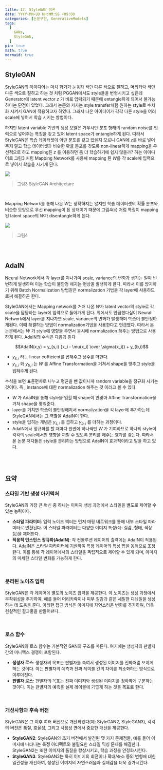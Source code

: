 ```yaml
--- 
title: 17. StyleGAN 이론
date: YYYY-MM-DD HH:MM:SS +09:00
categories: [논문구현, GenerativeModels]
tags:
  [
    GANs,
    StyleGAN,
  ]
pin: true
math: true
mermaid: true
---
```



## StyleGAN 

StyleGAN의 아이디어는 마치 화가가 눈동자 색만 다른 색으로 칠하고, 머리카락 색만 다른 색으로 칠하고 하는 것 처럼 PGGAN에서도 style들을 변형시키고 싶은데 Generator에 latent vector $z$ 가 바로 입력되기 때문에 entangle하게 되어서 불가능하다는 단점이 있었다. 그래서 논문의 저자는 style transfer처럼 원하는 style로 수치화 시켜서 GAN에 적용하고자 하였다. 그래서 나온 아이디어가 각각 다른 style을 여러 scale에 넣어서 학습 시키는 방법이다. 

하지만 latent variable 기반의 생성 모델은 가우시안 분포 형태의 random noise를 입력으로 넣어주는 특징을 갖고 있어 latent space가 entangle하게 된다. 따라서 StyleGAN은 학습 데이터셋이 어떤 분포를 갖고 있을지 모르니 GAN에 $z$를 바로 넣어주지 말고 학습 데이터셋과 비슷한 확률 분포를 갖도록 non-linear하게 mapping을 우선적으로 하고 mapping된 $z$ 를 이용하면 좀 더 학습하기에 쉽지 않을까? 하는 이이디어로 그림3 처럼 Mapping Network를 사용해 mapping 된 $W$를 각 scale에 입력으로 넣어서 학습을 시키게 된다.

![](https://tera.dscloud.me:8080/Images/논문/논문_StyleGAN/styleGAN2.png)
> 그림3 StyleGAN Architecture

<br/>

Mapping Network를 통해 나온 $W$는 정확하지는 않지만 학습 데이터셋의 확률 분포와 비슷한 모양으로 우선 mapping이 된 상태이기 때문에 그림4(c) 처럼 특징이 mapping된 latent space의 $W$가 disentangle하게 된다.

![](https://tera.dscloud.me:8080/Images/논문/논문_StyleGAN/styleGAN3.png)
> 그림4

<br/>
<br/>

## AdaIN 

Neural Network에서 각 layer를 지나가며 scale, variance의 변화가 생기는 일이 빈번하게 발생하며 이는 학습이 불안정 해지는 현상을 발생하게 한다. 따라서 이를 방지하기 위해 Batch Normalization 방법같은 normalization 기법을 각 layer에 사용하므로써 해결하곤 한다. 

StyleGAN에서는 Mapping network를 거쳐 나온 $W$가 latent vector의 style로 각 scale을 담당하는 layer에 입력으로 들어가게 된다. 위에서도 언급했다싶이 Neural Network에서 layer를 지나가면 scale, variance의 변화가 발생하며 학습이 불안정하게된다. 이때 해결하는 방법이 normalization기법을 사용한다고 언급헸다. 따라서 본 논문에서는 $W$ 가 style에 영향을 주면서 동시에 normalization 해주는 방법으로 사용하게 된다. AdaIN의 수식은 다음과 같다 

$$AdaIN(x,y) = y_{s,i} {x_i - \mu(x_i) \over \sigma(x_i)} + y_{b,i}$$

- $y_{s,i}$ 라는 linear cofficient를 곱해주고 상수를 더한다.
- $y_{s,i}$ 와 $y_{b,i}$ 는 $W$ 를 Affine Transformation을 거쳐서 shape을 맞추고 style을 입혀주게 된다.

수식을 보면 표준편차로 나누고 평균을 뺀 값이니까 random variable을 정규화 시키는 것이다.
즉 , instance에 대한 normalization 해주는 것 이라고 볼 수 있다. 

- $W$ 가 AdaIN을  통해 style을 입힐 때 shape이 안맞아 Affine Transformation을 거쳐 shape을 맞춰준다. 
- layer를 거치면 학습이 불안정해져서 normalization을 각 layer에 추가하는데 StyleGAN에서는 그 역할을 AdaIN이 한다. 
- style을 입히는 개념은 $y_{s,i}$ 를 곱하고 $y_{b,i}$ 를 더하는 과정이다. 
- AdaIN에서 정규화를 할 때마다 한번에 하나씩만 $W$ 가 기여하므로 하나의 style이 각각의 scale에서만 영향을 끼칠 수 있도록 분리를 해주는 효과를 갖는다. 따라서 본 논문 저자들은 style을 분리하는 방법으로 AdaIN이 효과적이라고 말을 하고 있다.

<br/>
<br/>

## 요약 

### 스타일 기반 생성 아키텍처

StyleGAN의 가장 큰 혁신 중 하나는 이미지 생성 과정에서 스타일을 별도로 제어할 수 있는 능력이다.

- **스타일 파라미터**: 입력 노이즈 벡터는 먼저 매핑 네트워크를 통해 내부 스타일 파라미터로 변환된다. 이 스타일 파라미터는 다양한 이미지 특성(예: 질감, 형태, 색상 등)을 제어한다.
- **적응적 인스턴스 정규화(AdaIN)**: 각 컨볼루션 레이어의 출력에는 AdaIN이 적용된다. AdaIN은 스타일 파라미터에 기반하여 특정 레이어의 특성 맵을 동적으로 조정한다. 이를 통해 각 레이어에서의 스타일을 독립적으로 제어할 수 있게 되며, 이미지의 미세한 스타일 변화를 가능하게 한다.

<br/>

### 분리된 노이즈 입력

StyleGAN은 각 레이어에 별도의 노이즈 입력을 제공한다. 이 노이즈는 생성 과정에서 무작위성을 추가하여, 예를 들어 머리카락이나 피부 질감과 같은 세밀한 디테일을 생성하는 데 도움을 준다. 이러한 접근 방식은 이미지에 자연스러운 변화를 추가하여, 더욱 현실적인 결과물을 만들어낸다.

<br/>

### 로스 함수

StyleGAN의 로스 함수는 기본적인 GAN의 구조를 따른다. 여기에는 생성자와 판별자 간의 미니맥스 경쟁이 포함된다. 

- **생성자 로스**: 생성자의 목표는 판별자를 속여서 생성된 이미지를 진짜처럼 보이게 하는 것이다. 이는 판별자의 예측과 진짜 레이블 간의 차이를 최소화하는 방식으로 이루어진다.
- **판별자 로스**: 판별자의 목표는 진짜 이미지와 생성된 이미지를 정확하게 구분하는 것이다. 이는 판별자의 예측을 실제 레이블에 가깝게 하는 것을 목표로 한다.

<br/>

### 개선사항과 후속 버전

StyleGAN은 그 이후 여러 버전으로 개선되었다(예: StyleGAN2, StyleGAN3), 각각의 버전은 품질, 효율성, 그리고 사용성 면에서 중요한 개선을 제공한다.

- **StyleGAN2**: StyleGAN의 초기 버전에서 발견된 몇 가지 문제점들, 예를 들어 이미지에 나타나는 특정 아티팩트와 불필요한 스타일 믹싱 문제를 해결한다. StyleGAN2는 또한 이미지의 품질을 향상시키고, 학습 과정을 안정화시킨다.
- **StyleGAN3**: StyleGAN3는 특히 이미지의 회전이나 확대/축소 등의 변형에 대한 일관성을 개선하여, 생성된 이미지의 자연스러움과 실제감을 더욱 증가시킨다.